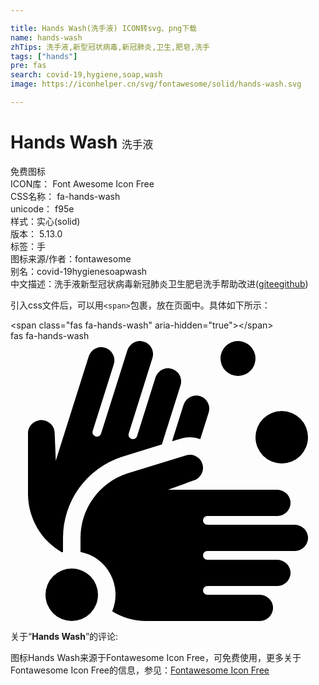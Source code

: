 ```yaml
---

title: Hands Wash(洗手液) ICON转svg、png下载
name: hands-wash
zhTips: 洗手液,新型冠状病毒,新冠肺炎,卫生,肥皂,洗手
tags: ["hands"]
pre: fas
search: covid-19,hygiene,soap,wash
image: https://iconhelper.cn/svg/fontawesome/solid/hands-wash.svg

---
```


# Hands Wash  <small style="font-size: 60%;font-weight: 100">洗手液</small>


<div class="detail-page">
<p>
<span><span class="badge-success badge">免费图标</span> </span>
<br/>
<span>
ICON库：
<span class="badge-secondary badge">Font Awesome Icon Free</span> 
</span>
<br/>
<span>
CSS名称：
<span class="badge-secondary badge">fa-hands-wash</span> 
</span>
<br/>
<span>
unicode：
<span class="badge-secondary badge">f95e</span> 
<copy-btn content='f95e' btn-title=""></copy-btn>
<copy-btn :content='String.fromCodePoint(parseInt("f95e", 16))' btn-title="复制U"></copy-btn>
</span><br/><span>样式：<span class="badge-light badge">实心(solid)</span></span>
<br/>
<span>
版本：
<span class="badge-secondary badge">5.13.0</span> 
</span><br/><span>标签：<span class="badge-light badge"><router-link to="/tags/hands.html">手</router-link></span></span>
<br/>
<span>图标来源/作者：<span class="badge-light badge">fontawesome</span></span> 
<br/>
<span>别名：<span class="badge-light badge">covid-19</span><span class="badge-light badge">hygiene</span><span class="badge-light badge">soap</span><span class="badge-light badge">wash</span></span><br/><span class="zh-detail">中文描述：<span class="badge-primary badge">洗手液</span><span class="badge-primary badge">新型冠状病毒</span><span class="badge-primary badge">新冠肺炎</span><span class="badge-primary badge">卫生</span><span class="badge-primary badge">肥皂</span><span class="badge-primary badge">洗手</span><span class="help-link"><span>帮助改进</span>(<a href="https://gitee.com/liuwave/icon-helper/edit/master/json/fontawesome/solid/hands-wash.json" target="_blank" rel="noopener noreferrer">gitee</a><a href="https://github.com/liuwave/icon-helper/edit/master/json/fontawesome/solid/hands-wash.json" target="_blank" rel="noopener noreferrer">github</a></span>)</span><br/>
</p>
</div>
<div class="alert alert-dark">
  <i class="fas fa-hands-wash fa-xs"></i>
  <i class="fas fa-hands-wash fa-sm"></i>
  <i class="fas fa-hands-wash fa-lg"></i>
  <i class="fas fa-hands-wash fa-2x"></i>
  <i class="fas fa-hands-wash fa-3x"></i>
  <i class="fas fa-hands-wash fa-5x"></i>
  <i class="fas fa-hands-wash fa-7x"></i>
</div>
<div>
  <p>引入css文件后，可以用<code>&lt;span&gt;</code>包裹，放在页面中。具体如下所示：    
  </p>
  <div class="alert alert-primary" style="font-size: 14px">
    &lt;span class="fas fa-hands-wash" aria-hidden="true"&gt;&lt;/span&gt;
    <copy-btn content='<span class="fas fa-hands-wash" aria-hidden="true"></span>'></copy-btn>
  </div>
  <div class="alert alert-secondary">
    <i class="fas fa-hands-wash"
    style="font-size: 24px"
    aria-hidden="true"></i> fas fa-hands-wash
    <copy-btn content="fas fa-hands-wash" btn-title="复制图标名称"></copy-btn>
  </div>
</div>
<div id="svg" class="svg-wrap">
<svg xmlns="http://www.w3.org/2000/svg" viewBox="0 0 576 512"><path d="M496,224a48,48,0,1,0-48-48A48,48,0,0,0,496,224ZM311.47,178.45A56.77,56.77,0,0,1,328,176a56,56,0,0,1,19,3.49l15.35-48.61A24,24,0,0,0,342,99.74c-11.53-1.35-22.21,6.44-25.71,17.51l-20.9,66.17ZM93.65,386.33c.8-.19,1.54-.54,2.35-.71V359.93a156,156,0,0,1,107.06-148l73.7-22.76L310.92,81.05a24,24,0,0,0-20.33-31.11c-11.53-1.34-22.22,6.45-25.72,17.52L231.42,173.88a8,8,0,0,1-15.26-4.83L259.53,31.26A24,24,0,0,0,239.2.15C227.67-1.19,217,6.6,213.49,17.66L165.56,169.37a8,8,0,1,1-15.26-4.82l38.56-122a24,24,0,0,0-20.33-31.11C157,10,146.32,17.83,142.82,28.9l-60,189.85L80.76,168.7A24,24,0,0,0,56.9,144.55c-13.23-.05-24.72,10.54-24.9,23.86V281.14A123.69,123.69,0,0,0,93.65,386.33ZM519.1,336H360a8,8,0,0,1,0-16H488a24,24,0,0,0,23.54-28.76C509.35,279.84,498.71,272,487.1,272H288l47.09-17.06a24,24,0,0,0-14.18-45.88L213.19,242.31A123.88,123.88,0,0,0,128,360v25.65a79.78,79.78,0,0,1,58,108.63A118.9,118.9,0,0,0,248,512H456a24,24,0,0,0,23.54-28.76C477.35,471.84,466.71,464,455.1,464H360a8,8,0,0,1,0-16H488a24,24,0,0,0,23.54-28.76C509.35,407.84,498.71,400,487.1,400H360a8,8,0,0,1,0-16H520a24,24,0,0,0,23.54-28.76C541.35,343.84,530.71,336,519.1,336ZM416,64a32,32,0,1,0-32-32A32,32,0,0,0,416,64ZM112,416a48,48,0,1,0,48,48A48,48,0,0,0,112,416Z"/></svg>
</div>
<detail full-name='fa-hands-wash'></detail>
<div class="icon-detail__container">
<p>关于“<b>Hands Wash</b>”的评论:</p>
</div>
<Vssue title="关于“Hands Wash”的评论" />    
<div><p>图标Hands Wash来源于Fontawesome Icon Free，可免费使用，更多关于  Fontawesome Icon Free的信息，参见：<a target="_blank" href="https://iconhelper.cn/fontawesome.html">Fontawesome Icon Free</a>
</p></div>
